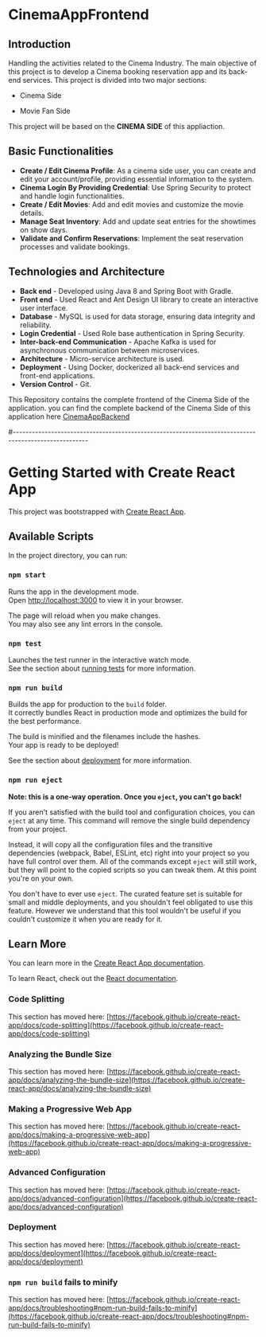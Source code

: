 # CinemaAppFrontend
## Introduction

Handling the activities related to the Cinema Industry. The main objective of this project is to develop a Cinema booking reservation app and its back-end services. This project is divided into two major sections:​
- Cinema Side
* Movie Fan Side

This project will be based on the **CINEMA SIDE** of this appliaction.

## Basic Functionalities
- **Create / Edit Cinema Profile**: As a cinema side user, you can create and edit your account/profile, providing essential information to the system.
- **Cinema Login By Providing Credential**: Use Spring Security to protect and handle login functionalities.
- **Create / Edit Movies**: Add and edit movies and customize the movie details.
- **Manage Seat Inventory**: Add and update seat entries for the showtimes on show days.
- **Validate and Confirm Reservations**: Implement the seat reservation processes and validate bookings.

  
## Technologies and Architecture
- **Back end** - Developed using Java 8 and Spring Boot with Gradle.
- **Front end** - Used React and Ant Design UI library to create an interactive user interface.
- **Database** - MySQL is used for data storage, ensuring data integrity and reliability.
- **Login Credential** - Used Role base authentication in Spring Security.
- **Inter-back-end Communication** - Apache Kafka is used for asynchronous communication between microservices.
- **Architecture** - Micro-service architecture is used.
- **Deployment** - Using Docker, dockerized all back-end services and front-end applications.
- **Version Control** - Git.

This Repository contains the complete frontend of the Cinema Side of the application. you can find the complete backend of the Cinema Side of this application here
[CinemaAppBackend](https://github.com/HirushiDevindi/CinemaAppBackend)



#-----------------------------------------------------------------------------------------------------
# Getting Started with Create React App

This project was bootstrapped with [Create React App](https://github.com/facebook/create-react-app).

## Available Scripts

In the project directory, you can run:

### `npm start`

Runs the app in the development mode.\
Open [http://localhost:3000](http://localhost:3000) to view it in your browser.

The page will reload when you make changes.\
You may also see any lint errors in the console.

### `npm test`

Launches the test runner in the interactive watch mode.\
See the section about [running tests](https://facebook.github.io/create-react-app/docs/running-tests) for more information.

### `npm run build`

Builds the app for production to the `build` folder.\
It correctly bundles React in production mode and optimizes the build for the best performance.

The build is minified and the filenames include the hashes.\
Your app is ready to be deployed!

See the section about [deployment](https://facebook.github.io/create-react-app/docs/deployment) for more information.

### `npm run eject`

**Note: this is a one-way operation. Once you `eject`, you can't go back!**

If you aren't satisfied with the build tool and configuration choices, you can `eject` at any time. This command will remove the single build dependency from your project.

Instead, it will copy all the configuration files and the transitive dependencies (webpack, Babel, ESLint, etc) right into your project so you have full control over them. All of the commands except `eject` will still work, but they will point to the copied scripts so you can tweak them. At this point you're on your own.

You don't have to ever use `eject`. The curated feature set is suitable for small and middle deployments, and you shouldn't feel obligated to use this feature. However we understand that this tool wouldn't be useful if you couldn't customize it when you are ready for it.

## Learn More

You can learn more in the [Create React App documentation](https://facebook.github.io/create-react-app/docs/getting-started).

To learn React, check out the [React documentation](https://reactjs.org/).

### Code Splitting

This section has moved here: [https://facebook.github.io/create-react-app/docs/code-splitting](https://facebook.github.io/create-react-app/docs/code-splitting)

### Analyzing the Bundle Size

This section has moved here: [https://facebook.github.io/create-react-app/docs/analyzing-the-bundle-size](https://facebook.github.io/create-react-app/docs/analyzing-the-bundle-size)

### Making a Progressive Web App

This section has moved here: [https://facebook.github.io/create-react-app/docs/making-a-progressive-web-app](https://facebook.github.io/create-react-app/docs/making-a-progressive-web-app)

### Advanced Configuration

This section has moved here: [https://facebook.github.io/create-react-app/docs/advanced-configuration](https://facebook.github.io/create-react-app/docs/advanced-configuration)

### Deployment

This section has moved here: [https://facebook.github.io/create-react-app/docs/deployment](https://facebook.github.io/create-react-app/docs/deployment)

### `npm run build` fails to minify

This section has moved here: [https://facebook.github.io/create-react-app/docs/troubleshooting#npm-run-build-fails-to-minify](https://facebook.github.io/create-react-app/docs/troubleshooting#npm-run-build-fails-to-minify)
